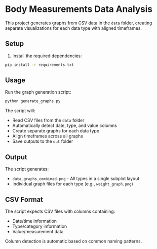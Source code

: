 # Body Measurements Data Analysis

This project generates graphs from CSV data in the `data` folder, creating separate visualizations for each data type with aligned timeframes.

## Setup

1. Install the required dependencies:
```bash
pip install -r requirements.txt
```

## Usage

Run the graph generation script:
```bash
python generate_graphs.py
```

The script will:
- Read CSV files from the `data` folder
- Automatically detect date, type, and value columns
- Create separate graphs for each data type
- Align timeframes across all graphs
- Save outputs to the `out` folder

## Output

The script generates:
- `data_graphs_combined.png` - All types in a single subplot layout
- Individual graph files for each type (e.g., `weight_graph.png`)

## CSV Format

The script expects CSV files with columns containing:
- Date/time information
- Type/category information
- Value/measurement data

Column detection is automatic based on common naming patterns.
